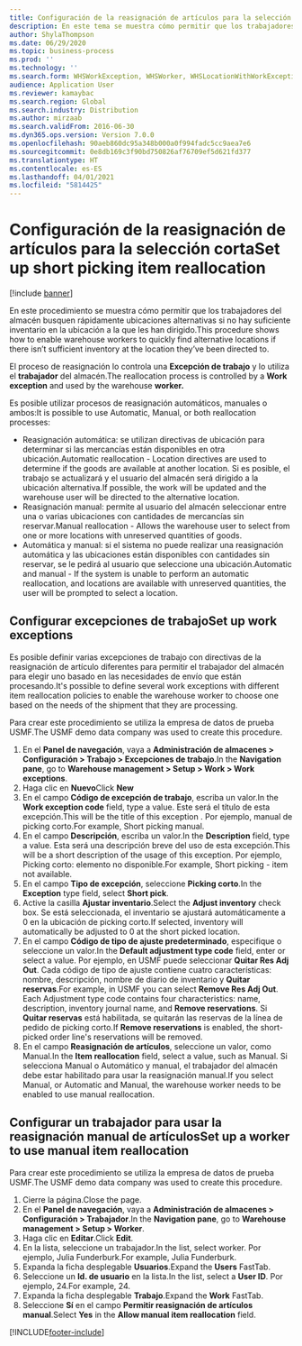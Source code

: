 ```yaml
---
title: Configuración de la reasignación de artículos para la selección corta
description: En este tema se muestra cómo permitir que los trabajadores del almacén busquen rápidamente ubicaciones alternativas si no hay suficiente inventario en la ubicación a la que les han dirigido.
author: ShylaThompson
ms.date: 06/29/2020
ms.topic: business-process
ms.prod: ''
ms.technology: ''
ms.search.form: WHSWorkException, WHSWorker, WHSLocationWithWorkException
audience: Application User
ms.reviewer: kamaybac
ms.search.region: Global
ms.search.industry: Distribution
ms.author: mirzaab
ms.search.validFrom: 2016-06-30
ms.dyn365.ops.version: Version 7.0.0
ms.openlocfilehash: 90aeb860dc95a348b000a0f994fadc5cc9aea7e6
ms.sourcegitcommit: 0e8db169c3f90bd750826af76709ef5d621fd377
ms.translationtype: HT
ms.contentlocale: es-ES
ms.lasthandoff: 04/01/2021
ms.locfileid: "5814425"
---
```

# <a name="set-up-short-picking-item-reallocation"></a><span data-ttu-id="d0695-103">Configuración de la reasignación de artículos para la selección corta</span><span class="sxs-lookup"><span data-stu-id="d0695-103">Set up short picking item reallocation</span></span>

[!include [banner](../../includes/banner.md)]

<span data-ttu-id="d0695-104">En este procedimiento se muestra cómo permitir que los trabajadores del almacén busquen rápidamente ubicaciones alternativas si no hay suficiente inventario en la ubicación a la que les han dirigido.</span><span class="sxs-lookup"><span data-stu-id="d0695-104">This procedure shows how to enable warehouse workers to quickly find alternative locations if there isn’t sufficient inventory at the location they’ve been directed to.</span></span> 

<span data-ttu-id="d0695-105">El proceso de reasignación lo controla una **Excepción de trabajo** y lo utiliza el **trabajador** del almacén.</span><span class="sxs-lookup"><span data-stu-id="d0695-105">The reallocation process is controlled by a **Work exception** and used by the warehouse **worker.**</span></span>

<span data-ttu-id="d0695-106">Es posible utilizar procesos de reasignación automáticos, manuales o ambos:</span><span class="sxs-lookup"><span data-stu-id="d0695-106">It is possible to use Automatic, Manual, or both reallocation processes:</span></span>

- <span data-ttu-id="d0695-107">Reasignación automática: se utilizan directivas de ubicación para determinar si las mercancías están disponibles en otra ubicación.</span><span class="sxs-lookup"><span data-stu-id="d0695-107">Automatic reallocation - Location directives are used to determine if the goods are available at another location.</span></span> <span data-ttu-id="d0695-108">Si es posible, el trabajo se actualizará y el usuario del almacén será dirigido a la ubicación alternativa.</span><span class="sxs-lookup"><span data-stu-id="d0695-108">If possible, the work will be updated and the warehouse user will be directed to the alternative location.</span></span>
- <span data-ttu-id="d0695-109">Reasignación manual: permite al usuario del almacén seleccionar entre una o varias ubicaciones con cantidades de mercancías sin reservar.</span><span class="sxs-lookup"><span data-stu-id="d0695-109">Manual reallocation - Allows the warehouse user to select from one or more locations with unreserved quantities of goods.</span></span> 
- <span data-ttu-id="d0695-110">Automática y manual: si el sistema no puede realizar una reasignación automática y las ubicaciones están disponibles con cantidades sin reservar, se le pedirá al usuario que seleccione una ubicación.</span><span class="sxs-lookup"><span data-stu-id="d0695-110">Automatic and manual - If the system is unable to perform an automatic reallocation, and locations are available with unreserved quantities, the user will be prompted to select a location.</span></span>

## <a name="set-up-work-exceptions"></a><span data-ttu-id="d0695-111">Configurar excepciones de trabajo</span><span class="sxs-lookup"><span data-stu-id="d0695-111">Set up work exceptions</span></span>
<span data-ttu-id="d0695-112">Es posible definir varias excepciones de trabajo con directivas de la reasignación de artículo diferentes para permitir el trabajador del almacén para elegir uno basado en las necesidades de envío que están procesando.</span><span class="sxs-lookup"><span data-stu-id="d0695-112">It's possible to define several work exceptions with different item reallocation policies to enable the warehouse worker to choose one based on the needs of the shipment that they are processing.</span></span>

<span data-ttu-id="d0695-113">Para crear este procedimiento se utiliza la empresa de datos de prueba USMF.</span><span class="sxs-lookup"><span data-stu-id="d0695-113">The USMF demo data company was used to create this procedure.</span></span>

1. <span data-ttu-id="d0695-114">En el **Panel de navegación**, vaya a **Administración de almacenes > Configuración > Trabajo > Excepciones de trabajo**.</span><span class="sxs-lookup"><span data-stu-id="d0695-114">In the **Navigation pane**, go to **Warehouse management > Setup > Work > Work exceptions**.</span></span>
2. <span data-ttu-id="d0695-115">Haga clic en **Nuevo**</span><span class="sxs-lookup"><span data-stu-id="d0695-115">Click **New**</span></span> 
3. <span data-ttu-id="d0695-116">En el campo **Código de excepción de trabajo**, escriba un valor.</span><span class="sxs-lookup"><span data-stu-id="d0695-116">In the **Work exception code** field, type a value.</span></span> <span data-ttu-id="d0695-117">Este será el título de esta excepción.</span><span class="sxs-lookup"><span data-stu-id="d0695-117">This will be the title of this exception .</span></span> <span data-ttu-id="d0695-118">Por ejemplo, manual de picking corto.</span><span class="sxs-lookup"><span data-stu-id="d0695-118">For example, Short picking manual.</span></span>
4. <span data-ttu-id="d0695-119">En el campo **Descripción**, escriba un valor.</span><span class="sxs-lookup"><span data-stu-id="d0695-119">In the **Description** field, type a value.</span></span> <span data-ttu-id="d0695-120">Esta será una descripción breve del uso de esta excepción.</span><span class="sxs-lookup"><span data-stu-id="d0695-120">This will be a short description of the usage of this exception.</span></span> <span data-ttu-id="d0695-121">Por ejemplo, Picking corto: elemento no disponible.</span><span class="sxs-lookup"><span data-stu-id="d0695-121">For example, Short picking - item not available.</span></span>
5. <span data-ttu-id="d0695-122">En el campo **Tipo de excepción**, seleccione **Picking corto**.</span><span class="sxs-lookup"><span data-stu-id="d0695-122">In the **Exception** type field, select **Short pick**.</span></span>
6. <span data-ttu-id="d0695-123">Active la casilla **Ajustar inventario**.</span><span class="sxs-lookup"><span data-stu-id="d0695-123">Select the **Adjust inventory** check box.</span></span> <span data-ttu-id="d0695-124">Se está seleccionada, el inventario se ajustará automáticamente a 0 en la ubicación de picking corto.</span><span class="sxs-lookup"><span data-stu-id="d0695-124">If selected, inventory will automatically be adjusted to 0 at the short picked location.</span></span>
7. <span data-ttu-id="d0695-125">En el campo **Código de tipo de ajuste predeterminado**, especifique o seleccione un valor.</span><span class="sxs-lookup"><span data-stu-id="d0695-125">In the **Default adjustment type code** field, enter or select a value.</span></span> <span data-ttu-id="d0695-126">Por ejemplo, en USMF puede seleccionar **Quitar Res Adj Out**. Cada código de tipo de ajuste contiene cuatro características: nombre, descripción, nombre de diario de inventario y **Quitar reservas**.</span><span class="sxs-lookup"><span data-stu-id="d0695-126">For example, in USMF you can select **Remove Res Adj Out**. Each Adjustment type code contains four characteristics: name, description, inventory journal name, and **Remove reservations**.</span></span> <span data-ttu-id="d0695-127">Si **Quitar reservas** está habilitada, se quitarán las reservas de la línea de pedido de picking corto.</span><span class="sxs-lookup"><span data-stu-id="d0695-127">If **Remove reservations** is enabled, the short-picked order line's reservations will be removed.</span></span>  
8. <span data-ttu-id="d0695-128">En el campo **Reasignación de artículos**, seleccione un valor, como Manual.</span><span class="sxs-lookup"><span data-stu-id="d0695-128">In the **Item reallocation** field, select a value, such as Manual.</span></span> <span data-ttu-id="d0695-129">Si selecciona Manual o Automático y manual, el trabajador del almacén debe estar habilitado para usar la reasignación manual.</span><span class="sxs-lookup"><span data-stu-id="d0695-129">If you select Manual, or Automatic and Manual, the warehouse worker needs to be enabled to use manual reallocation.</span></span>

## <a name="set-up-a-worker-to-use-manual-item-reallocation"></a><span data-ttu-id="d0695-130">Configurar un trabajador para usar la reasignación manual de artículos</span><span class="sxs-lookup"><span data-stu-id="d0695-130">Set up a worker to use manual item reallocation</span></span>

<span data-ttu-id="d0695-131">Para crear este procedimiento se utiliza la empresa de datos de prueba USMF.</span><span class="sxs-lookup"><span data-stu-id="d0695-131">The USMF demo data company was used to create this procedure.</span></span>

1. <span data-ttu-id="d0695-132">Cierre la página.</span><span class="sxs-lookup"><span data-stu-id="d0695-132">Close the page.</span></span>
2. <span data-ttu-id="d0695-133">En el **Panel de navegación**, vaya a **Administración de almacenes > Configuración > Trabajador**.</span><span class="sxs-lookup"><span data-stu-id="d0695-133">In the **Navigation pane**, go to **Warehouse management > Setup > Worker**.</span></span>
3. <span data-ttu-id="d0695-134">Haga clic en **Editar**.</span><span class="sxs-lookup"><span data-stu-id="d0695-134">Click **Edit**.</span></span>
4. <span data-ttu-id="d0695-135">En la lista, seleccione un trabajador.</span><span class="sxs-lookup"><span data-stu-id="d0695-135">In the list, select worker.</span></span> <span data-ttu-id="d0695-136">Por ejemplo, Julia Funderburk.</span><span class="sxs-lookup"><span data-stu-id="d0695-136">For example, Julia Funderburk.</span></span>
5. <span data-ttu-id="d0695-137">Expanda la ficha desplegable **Usuarios**.</span><span class="sxs-lookup"><span data-stu-id="d0695-137">Expand the **Users** FastTab.</span></span>
6. <span data-ttu-id="d0695-138">Seleccione un **Id. de usuario** en la lista.</span><span class="sxs-lookup"><span data-stu-id="d0695-138">In the list, select a **User ID**.</span></span> <span data-ttu-id="d0695-139">Por ejemplo, 24.</span><span class="sxs-lookup"><span data-stu-id="d0695-139">For example, 24.</span></span>
7. <span data-ttu-id="d0695-140">Expanda la ficha desplegable **Trabajo**.</span><span class="sxs-lookup"><span data-stu-id="d0695-140">Expand the **Work** FastTab.</span></span>
8. <span data-ttu-id="d0695-141">Seleccione **Sí** en el campo **Permitir reasignación de artículos manual**.</span><span class="sxs-lookup"><span data-stu-id="d0695-141">Select **Yes** in the **Allow manual item reallocation** field.</span></span>


[!INCLUDE[footer-include](../../../includes/footer-banner.md)]